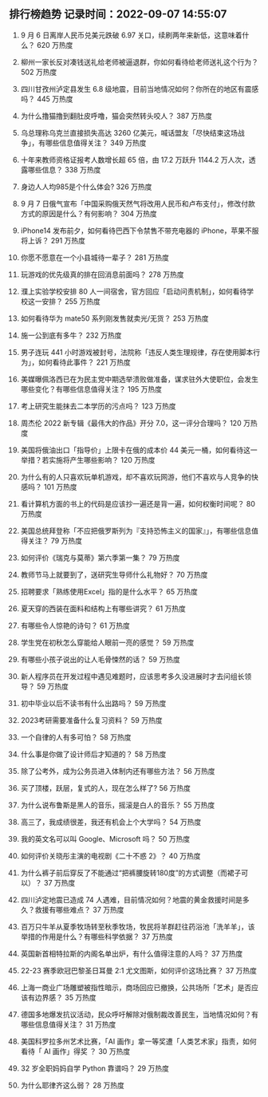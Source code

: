 
## 排行榜趋势 记录时间：2022-09-07 14:55:07
  
  1. 9 月 6 日离岸人民币兑美元跌破 6.97 关口，续刷两年来新低，这意味着什么？ 620 万热度
    
  2. 柳州一家长反对凑钱送礼给老师被逼退群，你如何看待给老师送礼这个行为？ 502 万热度
    
  3. 四川甘孜州泸定县发生 6.8 级地震，目前当地情况如何？你所在的地区有震感吗？ 445 万热度
    
  4. 为什么撸猫撸到翻肚皮呼噜，猫会突然转头咬人？ 387 万热度
    
  5. 乌总理称乌克兰直接损失高达 3260 亿美元，喊话盟友「尽快结束这场战争」，有哪些信息值得关注？ 349 万热度
    
  6. 十年来教师资格证报考人数增长超 65 倍，由 17.2 万跃升 1144.2 万人次，透露哪些信息？ 338 万热度
    
  7. 身边人人均985是个什么体会? 326 万热度
    
  8. 9 月 7 日俄气宣布「中国采购俄天然气将改用人民币和卢布支付」，修改付款方式的原因是什么？有何影响？ 304 万热度
    
  9. iPhone14 发布前夕，如何看待巴西下令禁售不带充电器的 iPhone，苹果不服将上诉？ 291 万热度
    
  10. 你愿不愿意在一个小县城待一辈子？ 281 万热度
    
  11. 玩游戏的优先级真的排在回消息前面吗？ 278 万热度
    
  12. 濮上实验学校安排 80 人一间宿舍，官方回应「启动问责机制」，如何看待学校这一安排？ 255 万热度
    
  13. 如何看待华为 mate50 系列刚发售就卖光/无货？ 253 万热度
    
  14. 施一公到底有多牛？ 232 万热度
    
  15. 男子连玩 441 小时游戏被封号，法院称「违反人类生理规律，存在使用脚本行为」，如何看待此事件？ 221 万热度
    
  16. 美媒曝佩洛西已在为民主党中期选举溃败做准备，谋求驻外大使职位，会发生哪些变化？有哪些信息值得关注？ 195 万热度
    
  17. 考上研究生能抹去二本学历的污点吗？ 123 万热度
    
  18. 周杰伦 2022 新专辑《最伟大的作品》开分 7.0，这一评分合理吗？ 120 万热度
    
  19. 美国将俄油出口「指导价」上限卡在俄的成本价 44 美元一桶，如何看待这一举措？若实施将产生哪些影响？ 120 万热度
    
  20. 为什么有的人只喜欢玩单机游戏，却不喜欢玩网游，他们不喜欢与人竞争的快感吗？ 101 万热度
    
  21. 看计算机方面的书上的代码是应该抄一遍还是背一遍，如何权衡时间呢？ 80 万热度
    
  22. 美国总统拜登称「不应把俄罗斯列为『支持恐怖主义的国家』」，有哪些信息值得关注？ 79 万热度
    
  23. 如何评价《瑞克与莫蒂》第六季第一集？ 79 万热度
    
  24. 教师节马上就要到了，送研究生导师什么礼物好？ 70 万热度
    
  25. 招聘要求「熟练使用Excel」指的是什么水平？ 65 万热度
    
  26. 夏天穿的西装在面料和结构上有哪些讲究？ 61 万热度
    
  27. 有哪些令人惊艳的诗句？ 61 万热度
    
  28. 学生党在初秋怎么穿能给人眼前一亮的感觉？ 59 万热度
    
  29. 有哪些小孩子说出的让人毛骨悚然的话？ 59 万热度
    
  30. 新人程序员在开发过程中遇见难题时，应该思考多久没进展时才去问组长领导？ 59 万热度
    
  31. 初中毕业以后不读书有什么出路吗？ 59 万热度
    
  32. 2023考研需要准备什么复习资料？ 59 万热度
    
  33. 一个自律的人有多可怕？ 58 万热度
    
  34. 什么事是你做了设计师后才知道的？ 58 万热度
    
  35. 除了公考外，成为公务员进入体制内还有哪些方法？ 56 万热度
    
  36. 买了顶楼，跃层，复式的人，现在怎么样了? 56 万热度
    
  37. 为什么说布鲁斯是黑人的音乐，摇滚是白人的音乐？ 55 万热度
    
  38. 高三了，我成绩很差，我还有机会上个大学吗？ 54 万热度
    
  39. 我的英文名可以叫 Google、Microsoft 吗？ 50 万热度
    
  40. 如何评价关晓彤主演的电视剧《二十不惑 2》？ 40 万热度
    
  41. 为什么裤子前后穿反了不能通过“把裤腰旋转180度”的方式调整（而裙子可以）？ 37 万热度
    
  42. 四川泸定地震已造成 74 人遇难，目前情况如何？地震的黄金救援时间是多久？救援有哪些难点？ 37 万热度
    
  43. 百万只牛羊从夏季牧场转至秋季牧场，牧民将羊群赶往药浴池「洗羊羊」，该举措的作用是什么？有哪些科学依据？ 37 万热度
    
  44. 英国新首相特拉斯的内阁名单出炉，有什么值得注意的人吗？ 37 万热度
    
  45. 22-23 赛季欧冠巴黎圣日耳曼 2:1 尤文图斯，如何评价这场比赛？ 37 万热度
    
  46. 上海一商业广场雕塑被指性暗示，商场回应已撤换，公共场所「艺术」是否应该有边界感？ 35 万热度
    
  47. 德国多地爆发抗议活动，民众呼吁解除对俄制裁改善民生，当地情况如何？有哪些信息值得关注？ 31 万热度
    
  48. 美国科罗拉多州艺术比赛，「AI 画作」拿一等奖遭「人类艺术家」指责，如何看待「 AI 画作」得奖 ？ 30 万热度
    
  49. 32 岁全职妈妈自学 Python 靠谱吗？ 29 万热度
    
  50. 为什么耶律齐这么弱？ 28 万热度
    